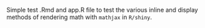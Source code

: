 Simple test .Rmd and app.R file to test the various inline and display 
methods of rendering math with `mathjax` in `R/shiny`.
